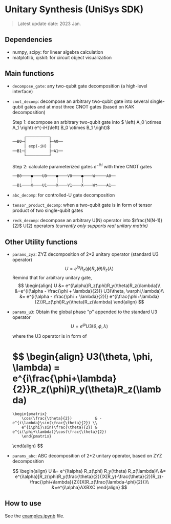 # Unitary Synthesis (UniSys SDK)

> Latest update date: 2023 Jan.

## Dependencies
- numpy, scipy: for linear algebra calculation
- matplotlib, qiskit: for circuit object visualization

## Main functions

- `decompose_gate`: any two-qubit gate decomposition (a high-level interface)

- `cnot_decomp`: decompose an arbitrary two-qubit gate into several single-qubit gates and at most three CNOT gates (based on KAK decomposition)

  Step 1: decompose an arbitrary two-qubit gate into $ \left( A_0 \otimes A_1 \right) e^{-iH}\left( B_0 \otimes B_1 \right)$

  ```txt
       ┌──────────┐     
  ──B0─┤          ├─A0──
       │ exp(-iH) │     
  ──B1─┤          ├─A1──
       └──────────┘    
  ``` 
  Step 2: calculate parameterized gates $e^{-iH}$ with three CNOT gates

  ```txt
  ──B0────●────U0────●────V0────●────W─────A0── 
          │          │          │               
  ──B1────X────U1────X────V1────X────W†────A1── 
  ```

- `abc_decomp`: for controlled-U gate decomposition

- `tensor_product_decomp`: when a two-qubit gate is in form of tensor product of two single-qubit gates

- `reck_decomp`: decompose an arbitrary U(N) operator into $\frac{N(N-1)}{2}$ U(2) operators *(currently only supports real unitary matrix)*

## Other Utility functions

- `params_zyz`: ZYZ decomposition of 2*2 unitary operator (standard U3 operator)
  $$
  U = e^{i\alpha} R_z(\phi) R_y(\theta) R_z(\lambda)
  $$
  Remind that for arbitrary unitary gate,
  $$
  \begin{align}
  U &= e^{i\alpha}R_z(\phi)R_y(\theta)R_z(\lambda)\\
  &=e^{i(\alpha - \frac{\phi + \lambda}{2})} U3(\theta, \varphi,\lambda)\\
  &= e^{i(\alpha - \frac{\phi + \lambda}{2})} e^{i\frac{\phi+\lambda}{2}}R_z(\phi)R_y(\theta)R_z(\lambda)
  \end{align}
  $$
  
- `params_u3`: Obtain the global phase "p" appended to the standard U3 operator
  $$
  U = e^{i p} U3(\theta, \phi, \lambda)
  $$
  
  where the U3 operator is in form of
  
  $$
  \begin{align}
  U3(\theta, \phi, \lambda) = e^{i\frac{\phi+\lambda}{2}}R_z(\phi)R_y(\theta)R_z(\lambda)
  = 
      \begin{pmatrix}
          \cos(\frac{\theta}{2})          & -e^{i\lambda}\sin(\frac{\theta}{2}) \\
          e^{i\phi}\sin(\frac{\theta}{2}) & e^{i(\phi+\lambda)}\cos(\frac{\theta}{2})
          \end{pmatrix}
  \end{align}
  $$
  
- `params_abc`: ABC decomposition of 2*2 unitary operator, based on ZYZ decomposition 

  $$
  \begin{align}
  U &= e^{i\alpha} R_z(\phi) R_y(\theta) R_z(\lambda)\\
  &= e^{i\alpha}[R_z(\phi)R_y(\frac{\theta}{2})]X[R_y(-\frac{\theta}{2})R_z(-\frac{\phi+\lambda}{2})]X[R_z(\frac{\lambda-\phi}{2})]\\
  &=e^{i\alpha}AXBXC
  \end{align}
  $$
  

## How to use

See the [examples.ipynb](./src/examples.ipynb) file.
